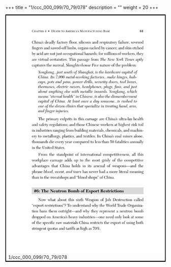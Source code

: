 +++
title = "1/ccc_000_099/70_79/078"
description = ""
weight = 20
+++

<table style="border:2px solid black;max-width:800px;max-height:800px;" 
><tr><td><img class="center-fit-jpg"
src="/jpg_/out_jpg_dbc_078.jpg"  >1/ccc_000_099/70_79/078</img></td></tr></table>